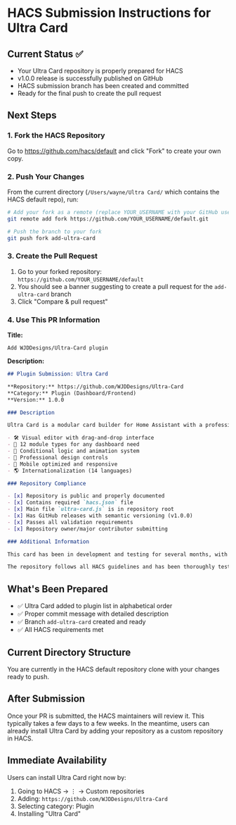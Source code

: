 # HACS Submission Instructions for Ultra Card

## Current Status ✅

- Your Ultra Card repository is properly prepared for HACS
- v1.0.0 release is successfully published on GitHub
- HACS submission branch has been created and committed
- Ready for the final push to create the pull request

## Next Steps

### 1. Fork the HACS Repository

Go to https://github.com/hacs/default and click "Fork" to create your own copy.

### 2. Push Your Changes

From the current directory (`/Users/wayne/Ultra Card/` which contains the HACS default repo), run:

```bash
# Add your fork as a remote (replace YOUR_USERNAME with your GitHub username)
git remote add fork https://github.com/YOUR_USERNAME/default.git

# Push the branch to your fork
git push fork add-ultra-card
```

### 3. Create the Pull Request

1. Go to your forked repository: `https://github.com/YOUR_USERNAME/default`
2. You should see a banner suggesting to create a pull request for the `add-ultra-card` branch
3. Click "Compare & pull request"

### 4. Use This PR Information

**Title:**

```
Add WJDDesigns/Ultra-Card plugin
```

**Description:**

```markdown
## Plugin Submission: Ultra Card

**Repository:** https://github.com/WJDDesigns/Ultra-Card
**Category:** Plugin (Dashboard/Frontend)
**Version:** 1.0.0

### Description

Ultra Card is a modular card builder for Home Assistant with a professional page-builder interface. It provides:

- 🛠 Visual editor with drag-and-drop interface
- 🧩 12 module types for any dashboard need
- 🔧 Conditional logic and animation system
- 🌈 Professional design controls
- 📱 Mobile optimized and responsive
- 🌎 Internationalization (14 languages)

### Repository Compliance

- [x] Repository is public and properly documented
- [x] Contains required `hacs.json` file
- [x] Main file `ultra-card.js` is in repository root
- [x] Has GitHub releases with semantic versioning (v1.0.0)
- [x] Passes all validation requirements
- [x] Repository owner/major contributor submitting

### Additional Information

This card has been in development and testing for several months, with an active community providing feedback and translations. The v1.0.0 release includes a complete feature set with professional-grade visual editing capabilities.

The repository follows all HACS guidelines and has been thoroughly tested. All GitHub Actions pass successfully, including translation validation and build processes.
```

## What's Been Prepared

- ✅ Ultra Card added to plugin list in alphabetical order
- ✅ Proper commit message with detailed description
- ✅ Branch `add-ultra-card` created and ready
- ✅ All HACS requirements met

## Current Directory Structure

You are currently in the HACS default repository clone with your changes ready to push.

## After Submission

Once your PR is submitted, the HACS maintainers will review it. This typically takes a few days to a few weeks. In the meantime, users can already install Ultra Card by adding your repository as a custom repository in HACS.

## Immediate Availability

Users can install Ultra Card right now by:

1. Going to HACS → ⋮ → Custom repositories
2. Adding: `https://github.com/WJDDesigns/Ultra-Card`
3. Selecting category: Plugin
4. Installing "Ultra Card"
